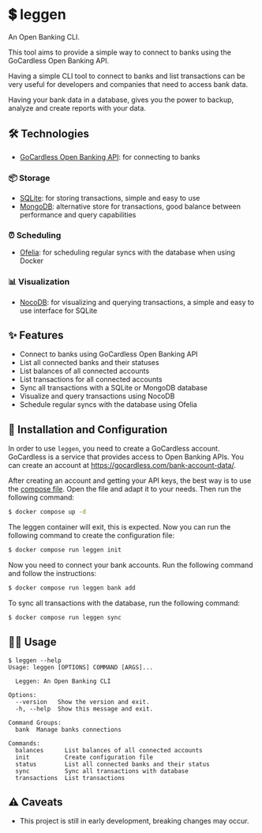# 💲 leggen

An Open Banking CLI.

This tool aims to provide a simple way to connect to banks using the GoCardless Open Banking API.

Having a simple CLI tool to connect to banks and list transactions can be very useful for developers and companies that need to access bank data.

Having your bank data in a database, gives you the power to backup, analyze and create reports with your data.

## 🛠️ Technologies
  - [GoCardless Open Banking API](https://developer.gocardless.com/bank-account-data/overview): for connecting to banks

  ### 📦 Storage
  - [SQLite](https://www.sqlite.org): for storing transactions, simple and easy to use
  - [MongoDB](https://www.mongodb.com/docs/): alternative store for transactions, good balance between performance and query capabilities

  ### ⏰ Scheduling
  - [Ofelia](https://github.com/mcuadros/ofelia): for scheduling regular syncs with the database when using Docker

  ### 📊 Visualization
  - [NocoDB](https://github.com/nocodb/nocodb): for visualizing and querying transactions, a simple and easy to use interface for SQLite

## ✨ Features
  - Connect to banks using GoCardless Open Banking API
  - List all connected banks and their statuses
  - List balances of all connected accounts
  - List transactions for all connected accounts
  - Sync all transactions with a SQLite or MongoDB database
  - Visualize and query transactions using NocoDB
  - Schedule regular syncs with the database using Ofelia

## 🚀 Installation and Configuration

In order to use `leggen`, you need to create a GoCardless account. GoCardless is a service that provides access to Open Banking APIs. You can create an account at https://gocardless.com/bank-account-data/.

After creating an account and getting your API keys, the best way is to use the [compose file](docker-compose.yml). Open the file and adapt it to your needs. Then run the following command:

```bash
$ docker compose up -d
```

The leggen container will exit, this is expected. Now you can run the following command to create the configuration file:

```bash
$ docker compose run leggen init
```

Now you need to connect your bank accounts. Run the following command and follow the instructions:

```bash
$ docker compose run leggen bank add
```

To sync all transactions with the database, run the following command:

```bash
$ docker compose run leggen sync
```

## 👩‍🏫 Usage

```
$ leggen --help
Usage: leggen [OPTIONS] COMMAND [ARGS]...

  Leggen: An Open Banking CLI

Options:
  --version   Show the version and exit.
  -h, --help  Show this message and exit.

Command Groups:
  bank  Manage banks connections

Commands:
  balances      List balances of all connected accounts
  init          Create configuration file
  status        List all connected banks and their status
  sync          Sync all transactions with database
  transactions  List transactions
```

## ⚠️ Caveats
  - This project is still in early development, breaking changes may occur.
